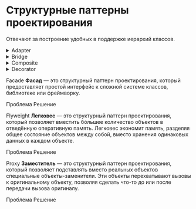 # Структурные паттерны проектирования

Отвечают за построение удобных в поддержке иерархий классов.

<details>
<summary>
  Adapter
</summary>

**Адаптер** - это структурный паттерн проектирования, который позволяет объектам с несовместимыми интерфейсами работать вместе.

<details>
<summary>
  Проблема
</summary>

Главный герой: Александр - опытный путешественник, который годами путешествовал по Европе на своём надежном автомобиле "Феникс", который реализует конкретный интерфейс управления. На этой машине он умеет: рулить `Steer()`, давать газ `Accelerate()` и тормозить `Brake()`

```mermaid
%%{init: {'theme': 'dark', 'class': {'hideEmptyMembersBox': true}}}%%
classDiagram
class Car {
  <<interface>>
  + Steer()
  + Accelerate()
  + Brake()
}

class Traveler {
  + Travel(distance: int)
}

class CarFenix {
  ...
  + Steer()
  + Accelerate()
  + Brake()
}

Car <|.. CarFenix
Traveler --> Car
```

Александр решает отправиться в путешествие по Сахаре. Автомобиль "Феникс" беспомощно застревает в песках. Александр понимает, что единственный способ продолжить путь - нанять верблюда у местных бедуинов.

```mermaid
%%{init: {'theme': 'dark', 'class': {'hideEmptyMembersBox': true}}}%%
classDiagram
class Camel {
  ...
  + PullReins(direction: string)
  + KickHeels()
  + CommandStop()
}
```

Главный герой не умеет управлять верблюдом, он не знает его команд. Для поворота нужно тянуть за поводья в нужную сторону, для движения вперед - легонько ударить пятками по бокам верблюда, а для остановки - натянуть поводья.

</details>

<details>
<summary>
  Решение
</summary>

Бедуины предлагают Александру создать **адаптер**. Это объект-переводчик, который трансформирует интерфейс или данные одного объекта в такой вид, чтобы он стал понятен другому объекту

В нашем случае это специальное седло, оснащенное рулём и педалями, которое преобразует автомобильные команды в верблюжьи:

```mermaid
%%{init: {'theme': 'dark', 'class': {'hideEmptyMembersBox': true}}}%%
classDiagram

class Adapter {
  - camel: Camel
  + Steer()
  + Accelerate()
  + Brake()
}

class Camel {
  ...
  + PullReins(direction: string)
  + KickHeels()
  + CommandStop()
}

Adapter o--> Camel
```

- `Steer("left")` → Поворот руля налево → `PullReins("left")` (механизм тянет левый повод)
- `Accelerate()` → Нажатие педали газа → `KickHeels()` (механизм легенько ударяет пятками по бокам верблюда)
- `Brake()` → Нажатие педали тормоза → `CommandStop()` (механизм натягивает поводья)

Итоговое управление нашего путешественника будет выглядить следующим образом:

```mermaid
%%{init: {'theme': 'dark', 'class': {'hideEmptyMembersBox': true}}}%%
classDiagram

class Car {
  <<interface>>
  + Steer()
  + Accelerate()
  + Brake()
}

class Traveler {
  + Travel(distance: int)
}

class CarFenix {
  ...
  + Steer()
  + Accelerate()
  + Brake()
}

class Adapter {
  - camel: Camel
  + Steer()
  + Accelerate()
  + Brake()
}

class Camel {
  ...
  + PullReins(direction: string)
  + KickHeels()
  + CommandStop()
}

Car <|.. CarFenix
Traveler --> Car
Adapter --> Camel
Car <|.. Adapter
```

Заметим, что в данной реализации используется **ассоциация**. Адаптер содержит ссылку на служебный объект(Camel).

</details>

**Общая диаграмма паттерна через агрегацию:**

```mermaid
%%{init: {'theme': 'dark', 'class': {'hideEmptyMembersBox': true}}}%%
classDiagram
class Client

class IClient["Client Interface"]
IClient : + Method(data)

class Adapter {
  - adaptee: Service
  + Method(data)
}

class Service {
  ...
  + ServiceMethod(SpecialData)
}

Client --> IClient
IClient <|.. Adapter
Adapter --> Service
```

**Общая диаграмма паттерна через наследование:**

```mermaid
%%{init: {'theme': 'dark', 'class': {'hideEmptyMembersBox': true}}}%%
classDiagram
class Client

class ExistingClass["Existing Class"]
ExistingClass : ...
ExistingClass : + Method(data)

class Service {
  ...
  + ServiceMethod(special_data)
}

class Adapter {
  ...
  + Method(data)
}

Client --> ExistingClass
ExistingClass <-- Adapter
Service <|-- Adapter
```

В данном случае адаптеру не нужен вложенный объект, так как он может наследовать как часть существующего класса так и часть сервиса.

</details>

<details>
<summary>
  Bridge
</summary>

**Мост** — это структурный паттерн проектирования, который разделяет один или несколько классов на две отдельные иерархии — абстракцию и реализацию, позволяя изменять их независимо друг от друга.

<details>
<summary>
  Проблема
</summary>

У вас есть базовый класс `Принтер` с двумя видами принтеров: `Лазерный` и `Струйный`. Теперь вы хотите добавить поддержку разных типов печати: `цветной` и `чёрно-белой`.

Если пойти простым путём наследования, придётся создать четыре отдельных класса:
- `ЛазерныйЦветной`
- `ЛазерныйЧернобелый`
- `СтруйныйЦветной`
- `СтруйныйЧернобелый`

```mermaid
%%{init: {'theme': 'dark', 'class': {'hideEmptyMembersBox': true}}}%%
classDiagram
class Printer {
  <<abstract>>
  + Print()
}

class LaserColor {
  + Print()
}

class LaserMonochrome {
  + Print()
}

class InkjetColor {
  + Print()
}

class InkjetMonochrome {
  + Print()
}

Printer <|-- LaserColor
Printer <|-- LaserMonochrome
Printer <|-- InkjetColor
Printer <|-- InkjetMonochrome
```

- `Printer` = Принтер
- `LaserColor` = ЛазерныйЦветной
- `LaserMonochrome` = ЛазерныйЧернобелый
- `InkjetColor` = СтруйныйЦветной
- `InkjetMonochrome` = СтруйныйЧернобелый

На данный момент у нас `2 принтера` x `2 печати`, всего 4 подкласса. При добавлении новых видов принтеров и типов печати количество комбинаций будет расти. Так, если добавим еще один тип печати, то получится `3 х 2 = 6` подклассов. И это очень печально.

</details>

<details>
<summary>
  Решение
</summary>

Паттерн Мост предлагает отказаться от создания множества комбинаций через наследование. Вместо этого мы разделяем наши характеристики на две независимые части и связываем их через "мост".

Разделяем на две самостоятельные иерархии:

- Первая иерархия - типы принтеров (лазерный, струйный)
- Вторая иерархия - типы печати (цветная, чёрно-белая)

И заменяем наследование агрегацией:

```mermaid
%%{init: {'theme': 'dark', 'class': {'hideEmptyMembersBox': true}}}%%
classDiagram
direction LR
class Printer
class PrintingType
Printer o--> PrintingType
```

Таким образом, мы разделили систему: тип печати стал отдельной иерархией с классами `Color` и `Monochrome`. Класс `Printer` теперь содержит ссылку на объект `PrintingType` и может поручать ему работу по обработке цветности. Эта связь между принтером и типом печати и есть тот самый "мост".

Главное преимущество: когда мы добавляем новые типы печати, классам принтеров не нужны изменения, и наоборот - новые принтеры легко работают с существующими типами печати.

Итак, **абстракция** — это образный слой управления чем-либо(`Printer`). Он не делает работу самостоятельно, а делегирует её слою реализации(`PrintingType`).

```mermaid
%%{init: {'theme': 'dark', 'class': {'hideEmptyMembersBox': true}}}%%
classDiagram

class Printer {
  <<abstract>>
  - printing_type: PrintingType
  + Printer(printing_type: PrintingType)
  + Print(document: String)*
  + SetPrintingType(printing_type: PrintingType)
}

class LaserPrinter {
  + Print(document: String)
}

class InkjetPrinter {
  + Print(document: String)
}

class PrintingType {
  <<interface>>
  + ApplyPrinting(document: String)*
}

class ColorPrinting {
  + ApplyPrinting(document: String)
}

class MonochromePrinting {
  + ApplyPrinting(document: String)
}

Printer <|-- LaserPrinter
Printer <|-- InkjetPrinter
Printer o--> PrintingType
PrintingType <|.. ColorPrinting
PrintingType <|.. MonochromePrinting
```

Реализация используя псевдокод:

**Абстракция:**

```pseudocode
class Printer {
  field printing_type: PrintingType  // Мост к реализации

  Constructor(printing_type: PrintingType) {
    this.printing_type = printing_type
  }

  abstract function Print(document: String)

  function SetPrintingType(printing_type: PrintingType) {
    this.printing_type = printing_type  // Меняем реализацию на лету!
  }
}

class LaserPrinter extends Printer {
  function Print(document: String) {
    Print("Лазерная печать: ")
    printing_type.ApplyPrinting(document)  // Делегируем реализацию
  }
}

class InkjetPrinter extends Printer {
  function Print(document: String) {
    Print("Струйная печать: ")
    printing_type.ApplyPrinting(document)  // Делегируем реализацию
  }
}
```

**Реализация:**

```pseudocode
interface PrintingType {
  function ApplyPrinting(document: String)
}

class ColorPrinting implements PrintingType {
  function ApplyPrinting(document: String) {
    Print("ЦВЕТНАЯ печать: " + document)
  }
}

class MonochromePrinting implements PrintingType {
  function ApplyPrinting(document: String) {
    Print("ЧЁРНО-БЕЛАЯ печать: " + document)
  }
}
```

**Клиент:**

```pseudocode
laser_сolor = new LaserPrinter(new ColorPrinting())
inkjet_mono = new InkjetPrinter(new MonochromePrinting())

// Работаем через абстракцию
laser_сolor.Print("Отчёт компании")
// Вывод: "Лазерная печать: ЦВЕТНАЯ печать: Отчёт компании"

inkjet_mono.Print("Черновик документа")
// Вывод: "Струйная печать: ЧЁРНО-БЕЛАЯ печать: Черновик документа"

// Меняем реализацию на лету!
laser_сolor.SetPrintingType(new MonochromePrinting())
laser_сolor.Print("Новый документ")
// Вывод: "Лазерная печать: ЧЁРНО-БЕЛАЯ печать: Новый документ"
```

</details>

**Общая диаграмма паттерна:**

```mermaid
%%{init: {'theme': 'dark', 'class': {'hideEmptyMembersBox': true}}}%%
classDiagram

class Client

class Abstraction {
  - impl: Implementation
  + Feature1()
  + Feature2()
}

class RefinedAbstraction["Refined Abstraction"] {
  ...
  + FeatureN()
}

class Implementation {
  <<interface>>
  + Method1()
  + Method2()
  + Method3()
}

class ConcreteImpl["Concrete Implementations"]

Client --> Abstraction
Abstraction <|-- RefinedAbstraction
Abstraction o--> Implementation
Implementation <|.. ConcreteImpl
```

</details>

<details>
<summary>
  Composite
</summary>

**Компоновщик** — это структурный паттерн проектирования, который позволяет сгруппировать множество объектов в древовидную структуру, а затем работать с ней так, как будто это единичный объект.

<details>
<summary>
  Проблема
</summary>

Представим, что мы разрабатываем свою файловую систему. Она состоит из папок и файлов. Папка может содержать другие папки и файлы.

Мы решили, что хотим добавить функционал для подсчета размера, независимо папка это или файл.

**Пример файловой системы:**
```text
📁 Документы [5130 KB]
  📁 Работа [430 KB]
    📄 Резюме.pdf (250 KB)
    📄 Отчёт.docx (180 KB)
  📁 Фотографии [4700 KB]
    📄 Отпуск.jpg (1500 KB)
  📄 Проект.pptx (3200 KB)
```

Если решать задачу напрямую, то потребуется открыть все папки, перебрать все файлы внутри и посчитать их суммарный размер. Но это слишком сложно, так как структура папок и их содержимое могут быть неизвестны заранее.

Кроме того, невозможно предсказать количество уровней вложенности папок. Поэтому обойти такую структуру простым циклом не получится.

</details>


<details>
<summary>
  Решение
</summary>

Паттерн Компоновщик предлагает элегантное решение этой проблемы. Мы создаём общий интерфейс для всех элементов файловой системы — как для файлов, так и для папок. Этот интерфейс объявляет операции, которые поддерживаются как отдельными файлами, так и целыми группами папок.

Файл просто вернет свой размер, а папка запросит размер у вложенных файлов и папок и вернет их сумму. Вложенные папки, в свою очередь, также будут рекурсивно перебирать свои собственные вложенные элементы, запрашивая их размеры и суммируя результаты.

Нам, как клиенту, не придется теперь открывать все папки вручную, мы просто будем запрашивать размер у файловой системы, не думая о ее структуре.

**Общий интерфейс компонентов файловой системы:**

```mermaid
%%{init: {'theme': 'dark', 'class': {'hideEmptyMembersBox': true}}}%%
classDiagram
class FileSystemComponent {
  <<interface>>
  + GetSize() int
}
```

Определяет метод для получения размера компонентов.

**Компоненты файловой системы:**

```mermaid
%%{init: {'theme': 'dark', 'class': {'hideEmptyMembersBox': true}}}%%
classDiagram
class File {
  ...
  - size: int
  + GetSize() int
}
```

**File (Файл)** - конечный элемент системы, "лист" дерева. Содержит конкретные данные и просто возвращает свой размер при вызове `GetSize()`.

```mermaid
%%{init: {'theme': 'dark', 'class': {'hideEmptyMembersBox': true}}}%%
classDiagram
class Folder {
  ...
  - children: FileSystemComponent[]
  + GetSize() int
  + Add(FileSystemComponent)
  + Remove(FileSystemComponent)
  + GetChild(int) FileSystemComponent
}
```

`Folder (Папка)` - компоновщик, может содержать другие компоненты. При вызове `GetSize()` рекурсивно обходит всех детей и суммирует их размеры. Управляет коллекцией через `Add()`, `Remove()`, `GetChild()`.

**Общая структура:**

```mermaid
%%{init: {'theme': 'dark', 'class': {'hideEmptyMembersBox': true}}}%%
classDiagram

class Client

class FileSystemComponent {
  <<interface>>
  + GetSize() int
}

class File {
  ...
  - size: int
  + GetSize() int
}

class Folder {
  ...
  -children: FileSystemComponent[]
  + GetSize() int
  + Add(FileSystemComponent)
  + Remove(FileSystemComponent)
  + GetChild(int) FileSystemComponent
}

Client --> FileSystemComponent
FileSystemComponent <|.. File
FileSystemComponent <|.. Folder
Folder *--> FileSystemComponent
```

**Реализация в псевдокоде:**

**File:**

```pseudocode
class File {
  field size: int

  function GetSize() : int {
    return this.size  // Просто возвращаем свой размер
  }
}
```

**Folder:**

```pseudocode
class Folder {
  field children: Array FileSystemComponent

  function GetSize() : int {
    total = 0
    for each child in this.children {
      total = total + child.GetSize()  // Рекурсивный вызов!
    }
    return total
  }

  function Remove(component: FileSystemComponent) {
    this.children.Remove(component)
  }

  function GetChild(index: int) : FileSystemComponent {
    return this.children.Get(index)
  }
}
```

**Client:**

```pseudocode
function CreateFileSystem() : FileSystemComponent{
  // Создаём файлы
  resume = new File("Резюме.pdf", 250)
  report = new File("Отчёт.docx", 180)
  vacation_photo = new File("Отпуск.jpg", 1500)
  project = new File("Проект.pptx", 3200)

  // Создаём папки
  documents = new Folder("Документы")
  work_folder = new Folder("Работа")
  photos_folder = new Folder("Фотографии")

  // Добавляем файлы в папки
  work_folder.Add(resume)
  work_folder.Add(report)
  photos_folder.Add(vacation_photo)

  // Строим иерархию
  documents.Add(work_folder)
  documents.Add(photos_folder)
  documents.Add(project)  // Файл напрямую в корневую папку

  return documents
}

// Клиенту не нужно знать о вложенности!
function ClientCode() {
  file_system = CreateFileSystem()
  total_size = file_system.GetSize()
}
```

</details>

**Общая диаграмма паттерна:**

```mermaid
%%{init: {'theme': 'dark', 'class': {'hideEmptyMembersBox': true}}}%%
classDiagram

class Client
class Component {
  <<interface>>
  + Execute()
}

class Leaf {
  ...
  + Execute()
}

class SubLeaf {
  ...
  + Execute()
}

class Composite {
  - children: Component[]
  + Add(cmpnt: Component)
  + Remove(cmpnt: Component)
  + GetChildren() Component[]
  + Execute()
}

Client --> Component
Component <|.. Leaf
Leaf <|-- SubLeaf
Component <|.. Composite
Component <--o Composite
```

</details>

<details>
<summary>
  Decorator
</summary>

**Декоратор** — это структурный паттерн проектирования, который позволяет динамически добавлять объектам новую функциональность, оборачивая их в полезные «обёртки».

<details>
<summary>
  Проблема
</summary>

Мы работаем над системой для кофейни, которая позволяет формировать заказы на кофе. Основой системы является класс `Coffee` с методом `GetDescription()`, который возвращает описание напитка, и методом `GetCost()`, который рассчитывает его стоимость.

Изначально в кофейне был только базовый кофе без молока и добавок.

```mermaid
%%{init: {'theme': 'dark', 'class': {'hideEmptyMembersBox': true}}}%%
classDiagram
class Coffee {
  ...
  + GetDescription() String
  + GetCost() double
}
```

Сторонние программы (терминалы заказов) создавали объекты кофе и использовали их для формирования заказов.

Одного базового напитка клиентам мало. Некоторые хотели бы добавлять в кофе больше молока. Другие просили карамельный сироп. Третьи хотели взбитые сливки или шоколад.

Каждый тип добавки живёт в собственном подклассе. Сначала мы добавим каждый из этих типов добавок в программу, унаследовав их от базового класса `Coffee`.

```mermaid
%%{init: {'theme': 'dark', 'class': {'hideEmptyMembersBox': true}}}%%
classDiagram
Coffee <|-- MilkCoffee
Coffee <|-- CaramelCoffee
Coffee <|-- WhippedCreamCoffee
Coffee <|-- ChocolateCoffee
```

Теперь клиент выбирал один тип напитка с одной добавкой, который и использовался в заказе.

Но многие клиенты хотели бы заказать, например, "латте с молоком, карамельным сиропом и взбитыми сливками"!

Попытка реализовать все возможные комбинации добавок через наследование приведёт к созданию громоздкой и неудобной иерархии классов, количество которых растёт в геометрической прогрессии.

</details>

<details>
<summary>
  Решение
</summary>

Паттерн Декоратор предлагает заменить наследование агрегацией (или композицией). Мы помещаем исходный объект в специальную обёртку, которая вызывает поведение у вложенного объекта и добавляет свою функциональность.

В нашем кофейном примере мы помещаем базовый напиток`Coffee` в специальную обёртку (например, "с молоком"). Мгновенно напиток приобретает новые вкусовые ноты, а его ценность закономерно возрастает на 20 рублей.

Поскольку и исходный объект, и обёртка реализуют одинаковый интерфейс, клиент может работать с ними одинаково.

При этом можно создавать цепочки из нескольких обёрток - например, Кофе → Молоко → Карамель → Сливки.

**Итоговая структура классов кофейни c применением паттерна:**

```mermaid
%%{init: {'theme': 'dark', 'class': {'hideEmptyMembersBox': true}}}%%
classDiagram

class Client

class BaseCoffee {
  <<interface>>
  + GetDescription() String
  + GetCost() double
}

class Coffee {
  + GetDescription() String
  + GetCost() double
}

class CoffeeDecorator {
  <<abstract>>
  - wrapped: BaseCoffee
  + GetDescription() String
  + GetCost() double
}

class MilkDecorator {
  + GetDescription() String
  + GetCost() double
}

class CaramelDecorator {
  + GetDescription() String
  + GetCost() double
}

Client --> BaseCoffee
BaseCoffee <|.. Coffee
BaseCoffee <|.. CoffeeDecorator
BaseCoffee <--o CoffeeDecorator
CoffeeDecorator <|-- MilkDecorator
CoffeeDecorator <|-- CaramelDecorator
```

**Псевдокод**

**Класса `Coffee` вместе с интерфейсом:**

```pseudocode
// Базовый интерфейс для всех кофейных напитков
interface BaseCoffee {
  function GetDescription() : String
  function GetCost() : double
}

// Конкретный класс кофе
class Coffee implements BaseCoffee {
  function GetDescription() : String {
    return "Кофе"
  }

  function GetCost() : double {
    return 100.0
  }
}
```

**Обертки для класса `Coffee`:**

```pseudocode
// Абстрактный декоратор
abstract class CoffeeDecorator implements BaseCoffee {
  protected wrapped: BaseCoffee

  Constructor(coffee: BaseCoffee) {
    this.wrapped = coffee
  }

  function GetDescription() : String {
    return wrapped.GetDescription()
  }

  function GetCost() : double {
    return wrapped.GetCost()
  }
}

// Конкретные декораторы
class MilkDecorator extends CoffeeDecorator {
  function GetDescription() : String {
    return wrapped.GetDescription() + ", молоко"
  }

  function GetCost() : double {
    return wrapped.GetCost() + 20.0
  }
}

class CaramelDecorator extends CoffeeDecorator {
  function GetDescription() : String {
    return wrapped.GetDescription() + ", карамель"
  }

  function GetCost() : double {
    return wrapped.GetCost() + 30.0
  }
}

```

**Клиентский код:**

```pseudocode
function Main() {
    // Простой кофе
    simple_coffee = new Coffee()

    // Кофе с молоком
    coffee_with_milk = new MilkDecorator(new Coffee())

    // Кофе с молоком и карамелью
    fancy_coffee = new CaramelDecorator(
                    new MilkDecorator(
                      new Coffee()
                    )
                  )

  // Можем дополнить кофе на лету
  simple_coffee = new MilkDecorator(simple_coffee)
  simple_coffee = new CaramelDecorator(simple_coffee)
  // Кофе -> Кофе с Молоком -> Кофе с Молоком и Карамелью
}
```

</details>

**Общая диаграмма паттерна:**

```mermaid
%%{init: {'theme': 'dark', 'class': {'hideEmptyMembersBox': true}}}%%
classDiagram

сlass Client

class Component {
  <<interface>>
  + Execute()
}

class ConcComponent["Concrete Component"] {
  ...
  + Execute()
}

class BaseDecorator["Base Decorator"] {
  - wrappee: Component
  + BaseDecorator(comp: Component)
  + Execute()
}

class ConcDecorator["Concrete Decorator"] {
  ...
  + Execute()
  + Extra()
}

Client --> Component
Component <|.. ConcComponent
Component <|.. BaseDecorator
Component <--o BaseDecorator
BaseDecorator <|-- ConcDecorator
```

</details>

Facade
**Фасад** — это структурный паттерн проектирования, который предоставляет простой интерфейс к сложной системе классов, библиотеке или фреймворку.

Проблема
Решение

Flyweight
**Легковес** — это структурный паттерн проектирования, который позволяет вместить бóльшее количество объектов в отведённую оперативную память. Легковес экономит память, разделяя общее состояние объектов между собой, вместо хранения одинаковых данных в каждом объекте.

Проблема
Решение

Proxy
**Заместитель** — это структурный паттерн проектирования, который позволяет подставлять вместо реальных объектов специальные объекты-заменители. Эти объекты перехватывают вызовы к оригинальному объекту, позволяя сделать что-то до или после передачи вызова оригиналу.

Проблема
Решение
